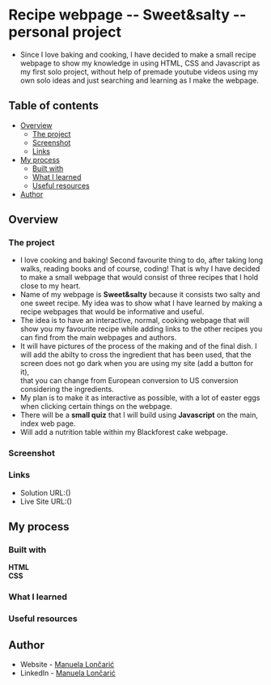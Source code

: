 # Recipe webpage -- Sweet&salty -- personal project
- Since I love baking and cooking, I have decided to make a small recipe webpage to show my knowledge in using HTML, CSS and Javascript as my first solo project, without help of premade youtube videos
using my own solo ideas and just searching and learning as I make the webpage.

## Table of contents

- [Overview](#overview)
  - [The project](#the-project)
  - [Screenshot](#screenshot)
  - [Links](#links)
- [My process](#my-process)
  - [Built with](#built-with)
  - [What I learned](#what-i-learned)
  - [Useful resources](#useful-resources)
- [Author](#author)

## Overview

### The project

- I love cooking and baking! Second favourite thing to do, after taking long walks, reading books and of course, coding! That is why I have decided to make a small webpage that would consist of three recipes that I hold close to my heart.<br>
- Name of my webpage is <strong>Sweet&salty</strong> because it consists two salty and one sweet recipe. My idea was to show what I have learned by making a recipe webpages that would be informative and useful.<br>
- The idea is to have an interactive, normal, cooking webpage that will show you my favourite recipe while adding links to the other recipes you can find from the main webpages and authors.<br>
- It will have pictures of the process of the making and of the final dish. I will add the abilty to cross the ingredient that has been used, that the screen does not go dark when you are using my site (add a button for it),<br>
that you can change from European conversion to US conversion considering the ingredients.<br>
- My plan is to make it as interactive as possible, with a lot of easter eggs when clicking certain things on the webpage.
- There will be a <b>small quiz</b> that I will build using <strong>Javascript</strong> on the main, index web page.
- Will add a nutrition table within my Blackforest cake webpage.

### Screenshot


### Links

  - Solution URL:()
  - Live Site URL:()

## My process

### Built with

 **HTML** <br>
 **CSS**

### What I learned


### Useful resources

## Author
 - Website - [Manuela Lončarić](https://github.com/Manuela243)
 - LinkedIn - [Manuela Lončarić](https://www.linkedin.com/in/manuela-loncaric-19m9l924/)

